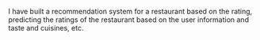 I have built a recommendation system for a restaurant based on the rating, predicting the
ratings of the restaurant based on the user information and taste and cuisines, etc.
